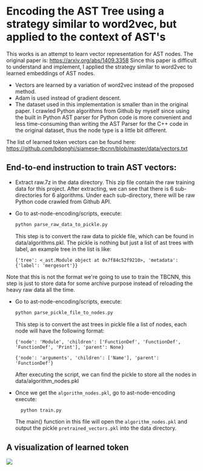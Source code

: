 # Encoding the AST Tree using a strategy similar to word2vec, but applied to the context of AST's

This works is an attempt to learn vector representation for AST nodes. The original paper is: https://arxiv.org/abs/1409.3358 Since this paper is difficult to understand and implement, I applied the strategy similar to word2vec to learned embeddings of AST nodes. 

* Vectors are learned by a variation of word2vec instead of the proposed method.
* Adam is used instead of gradient descent.
* The dataset used in this implementation is smaller than in the original paper. I crawled Python algorithms from Github by myself since using the built in Python AST parser for Python code is more convenient and less time-consuming than writing the AST Parser for the C++ code in the original dataset, thus the node type is a little bit different.

The list of learned token vectors can be found here:
https://github.com/bdqnghi/siamese-tbcnn/blob/master/data/vectors.txt

End-to-end instruction to train AST vectors:
----------------
* Extract raw.7z in the data directory. This zip file contain the raw training data for this project. After extracting, we can see that there is 6 sub-directories for 6 algorithms. Under each sub-directory, there will be raw Python code crawled from Github API.
* Go to ast-node-encoding/scripts, execute:
    
    ```python
    python parse_raw_data_to_pickle.py
    ```
  This step is to convert the raw data to pickle file, which can be found in data/algorithms.pkl. The pickle is nothing but just a list of ast trees with label, an example tree in the list is like:
  ```
  {'tree': <_ast.Module object at 0x7f84c52f9210>, 'metadata': {'label': 'mergesort'}}
  ```
 Note that this is not the format we're going to use to train the TBCNN, this step is just to store data for some archive purpose instead of reloading the heavy raw data all the time.
 
 
* Go to ast-node-encoding/scripts, execute:
    
    ```python
    python parse_pickle_file_to_nodes.py
    ```
  This step is to convert the ast trees in pickle file a list of nodes, each node will have the following format:
  
  ```
  {'node': 'Module', 'children': ['FunctionDef', 'FunctionDef', 'FunctionDef', 'Print'], 'parent': None}
  
  {'node': 'arguments', 'children': ['Name'], 'parent': 'FunctionDef'}
  ```
  After executing the script, we can find the pickle to store all the nodes in data/algorithm_nodes.pkl

* Once we get the ```algorithm_nodes.pkl```, go to ast-node-encoding execute:

  ```python
    python train.py
    ```
  The main() function in this file will open the ```algorithm_nodes.pkl``` and output the pickle ```pretrained_vectors.pkl``` into the data directory.
  
A visualization of learned token
--------------------------
![](../figure/ast_nodes_visualization.png)
